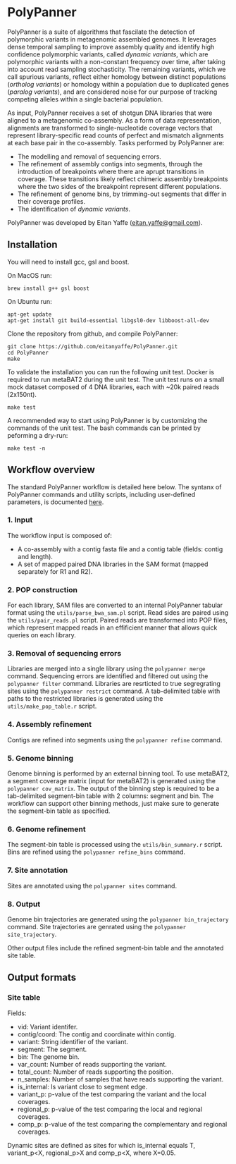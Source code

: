 # PolyPanner

PolyPanner is a suite of algorithms that fascilate the detection of polymorphic variants in metagenomic assembled genomes. It leverages dense temporal sampling to improve assembly quality and identify high confidence polymorphic variants, called *dynamic variants*, which are polymorphic variants with a non-constant frequency over time, after taking into account read sampling stochasticity. The remaining variants, which we call spurious variants, reflect either homology between distinct populations (*ortholog variants*) or homology within a population due to duplicated genes (*paralog variants*), and are considered noise for our purpose of tracking competing alleles within a single bacterial population.

As input, PolyPanner receives a set of shotgun DNA libraries that were aligned to a metagenomic co-assembly. As a form of data representation, alignments are transformed to single-nucleotide coverage vectors that represent library-specific read counts of perfect and mismatch alignments at each base pair in the co-assembly. 
Tasks performed by PolyPanner are:
- The modelling and removal of sequencing errors.
- The refinement of assembly contigs into segments, through the introduction of breakpoints where there are aprupt transitions in coverage. These transitions likely reflect chimeric assembly breakpoints where the two sides of the breakpoint represent different populations. 
- The refinement of genome bins, by trimming-out segments that differ in their coverage profiles.
- The identification of *dynamic variants*.

PolyPanner was developed by Eitan Yaffe (eitan.yaffe@gmail.com).

## Installation

You will need to install gcc, gsl and boost. 

On MacOS run:
```
brew install g++ gsl boost
```

On Ubuntu run:
```
apt-get update
apt-get install git build-essential libgsl0-dev libboost-all-dev
```

Clone the repository from github, and compile PolyPanner:
```
git clone https://github.com/eitanyaffe/PolyPanner.git
cd PolyPanner
make
```

To validate the installation you can run the following unit test. Docker is required to run metaBAT2 during the unit test. The unit test runs on a small mock dataset composed of 4 DNA libraries, each with ~20k paired reads (2x150nt). 

```
make test
```

A recommended way to start using PolyPanner is by customizing the commands of the unit test. The bash commands can be printed by peforming a dry-run:

```
make test -n
```


## Workflow overview


The standard PolyPanner workflow is detailed here below. The syntanx of PolyPanner commands and utility scripts, including user-defined parameters, is documented [here](docs/syntax.md).

### 1. Input

The workflow input is composed of:
- A co-assembly with a contig fasta file and a contig table (fields: contig and length).
- A set of mapped paired DNA libraries in the SAM format (mapped separately for R1 and R2).

### 2. POP construction

For each library, SAM files are converted to an internal PolyPanner tabular format using the ```utils/parse_bwa_sam.pl``` script. Read sides are paired using the ```utils/pair_reads.pl``` script. Paired reads are transformed into POP files, which represent mapped reads in an effificient manner that allows quick queries on each library.

### 3. Removal of sequencing errors

Libraries are merged into a single library using the ``polypanner merge`` command. Sequencing errors are identified and filtered out using the ``polypanner filter`` command. Libraries are resrticted to true segregrating sites using the ``polypanner restrict`` command. A tab-delimited table with paths to the restricted libraries is generated using the ``utils/make_pop_table.r`` script.

### 4. Assembly refinement

Contigs are refined into segments using the ``polypanner refine`` command.

### 5. Genome binning 

Genome binning is performed by an external binning tool. To use metaBAT2, a segment coverage matrix (input for metaBAT2) is generated using the ``polypanner cov_matrix``. The output of the binning step is required to be a tab-delimited segment-bin table  with 2 columns: segment and bin. The workflow can support other binning methods, just make sure to generate the segment-bin table as specified. 

### 6. Genome refinement 

The segment-bin table is processed using the ``utils/bin_summary.r`` script. Bins are refined using the ``polypanner refine_bins`` command.

### 7. Site annotation

Sites are annotated using the ``polypanner sites`` command.

### 8. Output

Genome bin trajectories are generated using the ``polypanner bin_trajectory`` command. Site trajectories are genrated using the ``polypanner site_trajectory``.

Other output files include the refined segment-bin table and the annotated site table. 

## Output formats

### Site table

Fields:
- vid: Variant identifer.
- contig/coord: The contig and coordinate within contig.
- variant: String identifier of the variant.
- segment: The segment.
- bin: The genome bin.
- var_count: Number of reads supporting the variant.
- total_count: Number of reads supporting the position.
- n_samples: Number of samples that have reads supporting the variant.
- is_internal: Is variant close to segment edge.
- variant_p: p-value of the test comparing the variant and the local coverages.
- regional_p: p-value of the test comparing the local and regional coverages.
- comp_p: p-value of the test comparing the complementary and regional coverages.

Dynamic sites are defined as sites for which is_internal equals T, variant_p<X, regional_p>X and comp_p<X, where X=0.05.
